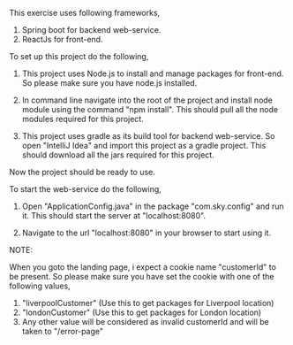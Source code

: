 This exercise uses following frameworks,

1. Spring boot for backend web-service.
2. ReactJs for front-end.

To set up this project do the following,

1. This project uses Node.js to install and manage packages for front-end.
So please make sure you have node.js installed.

2. In command line navigate into the root of the project and install node module using the command "npm install".
This should pull all the node modules required for this project.

3. This project uses gradle as its build tool for backend web-service. So open "IntelliJ Idea" and import this project as a gradle project.
This should download all the jars required for this project.

Now the project should be ready to use.

To start the web-service do the following,

1. Open "ApplicationConfig.java" in the package "com.sky.config" and run it.
This should start the server at "localhost:8080".

2. Navigate to the url "localhost:8080" in your browser to start using it.


NOTE:

When you goto the landing page, i expect a cookie name "customerId" to be present. So please make sure you have
set the cookie with one of the following values,

1. "liverpoolCustomer" (Use this to get packages for Liverpool location)
2. "londonCustomer" (Use this to get packages for London location)
3. Any other value will be considered as invalid customerId and will be taken to "/error-page"